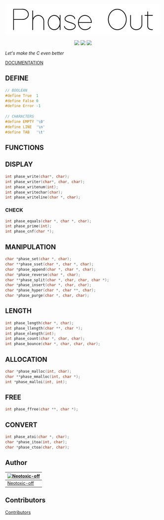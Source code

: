 <p align = "center">
    <img alt = "logo" width="500" height="100" src = "https://raw.githubusercontent.com/Neotoxic-off/phaseout/main/img/logo.png"/>
<p/>

<p align = "center">
    <img src="https://img.shields.io/badge/Language-red?style=for-the-badge&logo=C">
    <img src="https://img.shields.io/badge/1.1.2-purple?style=for-the-badge&logo=V">
    <img src="https://img.shields.io/badge/Status-in%20development-green?style=for-the-badge">
<p/>

*Let's make the C even better*

<a href = "https://github.com/Neotoxic-off/phaseout/blob/master/DOCUMENTATION.md">DOCUMENTATION</a>

## DEFINE

```H
// BOOLEAN
#define True  1
#define False 0
#define Error -1

// CHARACTERS
#define EMPTY '\0'
#define LINE  '\n'
#define TAB   '\t'
```

## FUNCTIONS

## DISPLAY
```C
int phase_write(char*, char);
int phase_writer(char*, char, char);
int phase_writenum(int);
int phase_writechar(char);
int phase_writeline(char *, char);
```

### CHECK
```C
int phase_equals(char *, char *, char);
int phase_prime(int);
int phase_cnf(char *);
```

## MANIPULATION
```C
char *phase_set(char *, char);
char **phase_sset(char *, char *, char);
char *phase_append(char *, char *, char);
char *phase_reverse(char *, char);
char **phase_split(char *, char, char, char *);
char *phase_insert(char *, char, char);
char *phase_hyper(char *, char **, char);
char *phase_purge(char *, char, char);
```

## LENGTH
```C
int phase_length(char *, char);
int phase_llength(char **, char *);
int phase_nlength(int);
int phase_count(char *, char, char);
int phase_bounce(char *, char, char, char);
```

## ALLOCATION
```C
char *phase_malloc(int, char);
char **phase_mmalloc(int, char *);
int *phase_malloi(int, int);
```

## FREE
```C
int phase_ffree(char **, char *);
```

## CONVERT
```C
int phase_atoi(char *, char);
char *phase_itoa(int, char);
char *phase_ctoa(char, char);
```

## Author

[![Neotoxic-off](https://avatars3.githubusercontent.com/u/44700383?s=100&u=1abb02cc78d2335012ae1ffd6988c42e46a3b904&v=4)](https://github.com/Neotoxic-off) |
--- |
[Neotoxic-off](https://github.com/Neotoxic-off) |

## Contributors

[Contributors](https://github.com/Neotoxic-off/phaseout/graphs/contributors)
